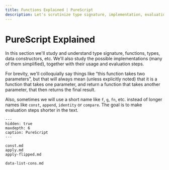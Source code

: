 ```yaml
---
title: Functions Explained | PureScript
description: Let's scrutinize type signature, implementation, evaluation and use of several functions with practical examples.
---
```


# PureScript Explained

In this section we'll study and understand type signature, functions, types, data constructors, etc.
We'll also study the possible implementations (many of them simplified), together with their usage and evaluation steps.

For brevity, we'll colloquially say things like “this function takes two parameters”, but that will always mean (unless explicitly noted) that it is a function that takes one parameter, and return a function that takes another parameter, that then returns the final result.

Also, sometimes we will use a short name like `f`, `g`, `fn`, etc. instead of longer names like `const`,  `append`, `identity` or `compare`.
The goal is to make evaluation steps shorter in the text.

```{toctree}
---
hidden: true
maxdepth: 6
caption: PureScript
---

const.md
apply.md
apply-flipped.md

data-list-cons.md
```
